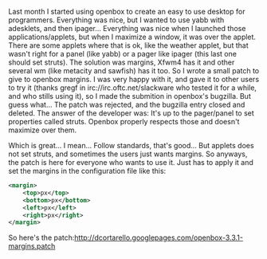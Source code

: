 Last month I started using openbox to create an easy to use desktop for programmers. Everything was nice, but I wanted to use yabb with adesklets, and then ipager... Everything was nice when I launched those applications/applets, but when I maximize a window, it was over the applet.
There are some applets where that is ok, like the weather applet, but that wasn't right for a panel (like yabb) or a pager like ipager (this last one should set struts).
The solution was margins, Xfwm4 has it and other several wm (like metacity and sawfish) has it too. So I wrote a small patch to give to openbox margins.
I was very happy with it, and gave it to other users to try it (thanks gregf in irc://irc.oftc.net/slackware who tested it for a while, and who stills using it), so I made the submition in openbox's bugzilla. But guess what... The patch was rejected, and the bugzilla entry closed and deleted.
The answer of the developer was:
It's up to the pager/panel to set properties called struts. Openbox properly
respects those and doesn't maximize over them.

Which is great... I mean... Follow standards, that's good... But applets does not set struts, and sometimes the users just wants margins.
So anyways, the patch is here for everyone who wants to use it. Just has to apply it and set the margins in the configuration file like this:

```xml
<margin>
    <top>px</top>
    <bottom>px</bottom>
    <left>px</left>
    <right>px</right>
</margin>
```

So here's the patch:<http://dcortarello.googlepages.com/openbox-3.3.1-margins.patch>

